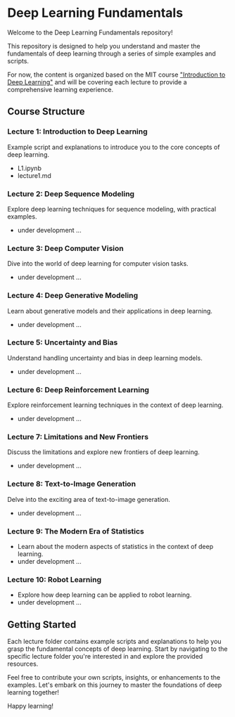 # Deep Learning Fundamentals

Welcome to the Deep Learning Fundamentals repository! 

This repository is designed to help you understand and master the fundamentals of deep learning through a series of simple examples and scripts. 

For now, the content is organized based on the MIT course ["Introduction to Deep Learning"](http://introtodeeplearning.com/) and will be covering each lecture to provide a comprehensive learning experience.

## Course Structure

### Lecture 1: Introduction to Deep Learning
Example script and explanations to introduce you to the core concepts of deep learning.
- L1.ipynb
- lecture1.md

### Lecture 2: Deep Sequence Modeling
Explore deep learning techniques for sequence modeling, with practical examples.
- under development ...

### Lecture 3: Deep Computer Vision
Dive into the world of deep learning for computer vision tasks.
- under development ...
  
### Lecture 4: Deep Generative Modeling
Learn about generative models and their applications in deep learning.
- under development ...
  
### Lecture 5: Uncertainty and Bias
Understand handling uncertainty and bias in deep learning models.
- under development ...
  
### Lecture 6: Deep Reinforcement Learning
Explore reinforcement learning techniques in the context of deep learning.
- under development ...
  
### Lecture 7: Limitations and New Frontiers
Discuss the limitations and explore new frontiers of deep learning.
- under development ...
  
### Lecture 8: Text-to-Image Generation
Delve into the exciting area of text-to-image generation.
- under development ...
  
### Lecture 9: The Modern Era of Statistics
- Learn about the modern aspects of statistics in the context of deep learning.
- under development ...
  
### Lecture 10: Robot Learning
- Explore how deep learning can be applied to robot learning.
- under development ...
  
## Getting Started

Each lecture folder contains example scripts and explanations to help you grasp the fundamental concepts of deep learning. Start by navigating to the specific lecture folder you're interested in and explore the provided resources.

Feel free to contribute your own scripts, insights, or enhancements to the examples. Let's embark on this journey to master the foundations of deep learning together!

Happy learning!
